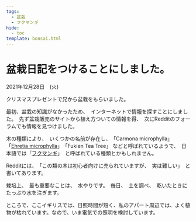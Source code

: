 ```yaml
---
tags:
  - 盆栽
  - フクマンギ
hide:
  - toc
template: bonsai.html
---
```

# 盆栽日記をつけることにしました。
2021年12月28日　(火)

クリスマスプレゼントで兄から盆栽をもらいました。

最初、盆栽の知識がなかったため、　インターネットで情報を探すことにしました。　先ず盆栽販売のサイトから植え方ついての情報を得、　次にRedditのフォーラムでも情報を見つけました。

木の種類により、　いくつかの名前が存在し、　「Carmona microphylla」　「[Ehretia microphylla](https://en.wikipedia.org/wiki/Ehretia_microphylla)」　「Fukien Tea Tree」 などと呼ばれているようで、　日本語では「[フクマンギ](https://ja.wikipedia.org/wiki/%E3%83%95%E3%82%AF%E3%83%9E%E3%83%B3%E3%82%AE)」　と呼ばれている種類とかもしれません。

Redditには、　「この類の木は初心者向けに売られていますが、　実は難しい」　と書いてあります。

栽培上、　最も重要なことは、　水やりです。　毎日、　土を調べ、　乾いたときにたっぷり水を注ぎます。

ところで、ここイギリスでは、日照時間が短く、私のアパート周辺では、よく植物が枯れています。なので、いま電気での照明を検討しています。
